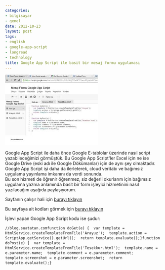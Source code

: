 ```yaml
---
categories:
- bilgisayar
- genel
date: 2012-10-23
layout: post
tags:
- english
- google-app-script
- longread
- technology
title: Google App Script ile basit bir mesaj formu uygulaması
---
```


[![](/images/e2f73-gascript_ornek1.jpg)](https://suatatan.wordpress.com/wp-content/uploads/2012/10/e2f73-gascript_ornek1.jpg)

Google App Script ile daha önce Google E-tablolar üzerinde nasıl script yazabileceğimizi görmüştük. Bu Google App Script'ler Excel için ne ise Google Drive (eski adı ile Google Dökümanlar) için de aynı şey olmaktadır.  
Google App Script işi daha da ilerleterek, cloud veritabı ve bağımsız uygulama yayınlama imkanını da verdi sonunda.  
Bu son hizmeti de öğrenir öğrenmez, siz değerli okurlarım için bağımsız uygulama yazma anlamında basit bir form işleyici hizmetinini nasıl yazılacağını aşağıda paylaşıyorum.  
  
Sayfanın çalışır hali için [burayı tıklayın](https://script.google.com/macros/s/AKfycbyJa_t9r9ZoI-SnGN4SzqDgQ_SZFgwaOPhJgpCcBE4/dev)  
  
Bu sayfaya ait kodları görmek için [burayı tıklayın](https://script.google.com/d/1_fGeafWq1T3YxNhOmbYZgW-Wirgl_rySwOSmw_r0ITddfDm4hGtu_of8/edit)  
  
İşlevi yapan Google App Script kodu ise şudur:  
  
  

```
//blog.suatatan.comfunction doGet(e) {  var template = HtmlService.createTemplateFromFile('Arayuz');  template.action = ScriptApp.getService().getUrl();  return template.evaluate();}function doPost(e) {  var template = HtmlService.createTemplateFromFile('Tesekkur.html');  template.name = e.parameter.name;  template.comment = e.parameter.comment;  template.screenshot = e.parameter.screenshot;  return template.evaluate();}
```
